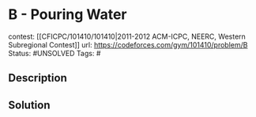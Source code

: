 # B - Pouring Water

contest: [[CFICPC/101410/101410|2011-2012 ACM-ICPC, NEERC, Western Subregional Contest]]
url: https://codeforces.com/gym/101410/problem/B
Status: #UNSOLVED
Tags: #

## Description

## Solution

